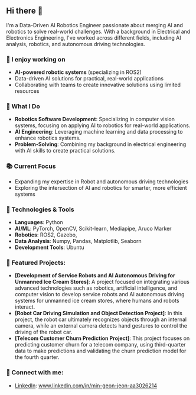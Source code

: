 ## Hi there 👋

I'm a Data-Driven AI Robotics Engineer passionate about merging AI and robotics to solve real-world challenges. With a background in Electrical and Electronics Engineering, I've worked across different fields, including AI analysis, robotics, and autonomous driving technologies.

### 🔭 I enjoy working on
- **AI-powered robotic systems** (specializing in ROS2)
- Data-driven AI solutions for practical, real-world applications
- Collaborating with teams to create innovative solutions using limited resources
  
### 🔧 What I Do
- **Robotics Software Development**: Specializing in computer vision systems, focusing on applying AI to robotics for real-world applications.
- **AI Engineering**: Leveraging machine learning and data processing to enhance robotics systems.
- **Problem-Solving**: Combining my background in electrical engineering with AI skills to create practical solutions.

### 📚 Current Focus
  * Expanding my expertise in Robot and autonomous driving technologies
  * Exploring the intersection of AI and robotics for smarter, more efficient systems
 
### 🔧 Technologies & Tools
- **Languages**: Python
- **AI/ML**: PyTorch, OpenCV, Scikit-learn, Mediapipe, Aruco Marker
- **Robotics**: ROS2, Gazebo,
- **Data Analysis**: Numpy, Pandas, Matplotlib, Seaborn
- **Development Tools**: Ubuntu

### 🚀 Featured Projects:
- **[Development of Service Robots and AI Autonomous Driving for Unmanned Ice Cream Stores]**: A project focused on integrating various advanced technologies such as robotics, artificial intelligence, and computer vision to develop service robots and AI autonomous driving systems for unmanned ice cream stores, where humans and robots interact.
- **[Robot Car Driving Simulation and Object Detection Project]**: In this project, the robot car ultimately recognizes objects through an internal camera, while an external camera detects hand gestures to control the driving of the robot car.
- **[Telecom Customer Churn Prediction Project]**: This project focuses on predicting customer churn for a telecom company, using third-quarter data to make predictions and validating the churn prediction model for the fourth quarter.

### 🔗 Connect with me:
- [LinkedIn](#): www.linkedin.com/in/min-geon-jeon-aa3026214


<!--
**jinjuuk/jinjuuk** is a ✨ _special_ ✨ repository because its `README.md` (this file) appears on your GitHub profile.

Here are some ideas to get you started:

- 🔭 I’m currently working on ...
- 🌱 I’m currently learning ...
- 👯 I’m looking to collaborate on ...
- 🤔 I’m looking for help with ...
- 💬 Ask me about ...
- 📫 How to reach me: ...
- 😄 Pronouns: ...
- ⚡ Fun fact: ...
-->
